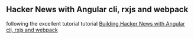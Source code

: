 
## Hacker News with Angular cli, rxjs and webpack

following the excellent tutorial tutorial [Building Hacker News with Angular cli, rxjs and webpack](https://houssein.me/angular2-hacker-news)
